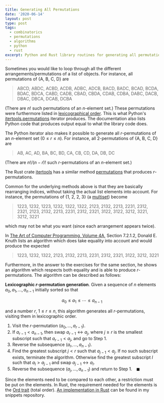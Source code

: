 ```yaml
---
title: Generating All Permutations
date: '2020-06-14'
layout: post
type: post
tags:
  - combinatorics
  - permutations
  - algorithms
  - python
  - rust
excerpt: Python and Rust library routines for generating all permutations of a list of objects is mentioned, as well as an algorithm for lexicographic r-permutation generation (in both pseudo and Rust code)
---
```

Sometimes you would like to loop through all the different arrangements/permutations of a list of objects. For instance, all permutations of {A, B, C, D} are

> ABCD, ABDC, ACBD, ACDB, ADBC, ADCB, BACD, BADC, BCAD, BCDA, BDAC, BDCA, CABD, CADB, CBAD, CBDA, CDAB, CDBA, DABC, DACB, DBAC, DBCA, DCAB, DCBA

(There are $n!$ such permutations of an $n$-element set.) These permutations were furthermore listed in [lexicographical order](https://en.wikipedia.org/wiki/Lexicographical_order). This is what Python's [itertools.permutations](https://docs.python.org/3/library/itertools.html#itertools.permutations) iterator produces. The documentation also lists Python code that produces output equal to what the library code does.

The Python iterator also makes it possible to generate all *r*-permutations of an *n*-element set ($0 \leq r \leq n$). For instance, all 2-permutations of {A, B, C, D} are

> AB, AC, AD, BA, BC, BD, CA, CB, CD, DA, DB, DC

(There are $n!/(n - r)!$ such *r*-permutations of an *n*-element set.)

The Rust crate [itertools](https://crates.io/crates/itertools) has a similar method [permutations](https://docs.rs/itertools/0.9.0/itertools/trait.Itertools.html#method.permutations) that produces *r*-permutations.

Common for the underlying methods above is that they are basically rearranging indices, without taking the actual list elements into account. For instance, the permutations of {1, 2, 2, 3} (a [multiset](https://en.wikipedia.org/wiki/Multiset)) become

> 1223, 1232, 1223, 1232, 1322, 1322, 2123, 2132, 2213, 2231, 2312, 2321, 2123, 2132, 2213, 2231, 2312, 2321, 3122, 3122, 3212, 3221, 3212, 3221

which may not be what you want (since each arrangement appears twice).

In [The Art of Computer Programming, Volume 4A](/refs/taocp4a), Section 7.2.1.2, Donald E. Knuth lists an algorithm which does take equality into account and would produce the expected

> 1223, 1232, 1322, 2123, 2132, 2213, 2231, 2312, 2321, 3122, 3212, 3221

Furthermore, in the answer to the exercises for the same section, he shows an algorithm which respects both equality and is able to produce *r*-permutations. The algorithm can be described as follows:

**Lexicographic *r*-permutation generation**. Given a sequence of *n* elements $a_0, a_1, \ldots, a_{n-1}$ initially sorted so that

$$
a_0 \leq a_1 \leq \cdots \leq a_{n-1}
$$

and a number $r$, $1 \leq r \leq n$, this algorithm generates all *r*-permutations, visiting them in lexicographic order.

 1. Visit the *r*-permutation $(a_0, \ldots, a_{r-1})$.
 2. If $a_{r-1} < a_{n-1}$, then swap $a_{r-1} \leftrightarrow a_j$, where $j \geq r$ is the smallest subscript such that $a_{r-1} < a_j$, and go to Step 1.
 3. Reverse the subsequence $(a_r, \ldots, a_{n-1})$.
 4. Find the greatest subscript $j < r$ such that $a_{j-1} < a_j$. If no such subscript exists, terminate the algorithm. Otherwise find the greatest subscript $l$ such that $a_l > a_{j-1}$ and swap $a_{j-1} \leftrightarrow a_l$.
 5. Reverse the subsequence $(a_j, \ldots, a_{n-1})$ and return to Step 1.&emsp;&#9724;

Since the elements need to be compared to each other, a restriction must be put on the elements. In Rust, the requirement needed for the elements is the [Ord trait](https://doc.rust-lang.org/std/cmp/trait.Ord.html) (total order). [An implementation in Rust](https://github.com/janmarthedal/snippets/blob/master/rust/generate/permutations/src/lib.rs) can be found in my snippets repository.
